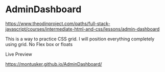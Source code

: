# AdminDashboard



https://www.theodinproject.com/paths/full-stack-javascript/courses/intermediate-html-and-css/lessons/admin-dashboard



This is a way to practice CSS grid. I will position everything completely using grid. No Flex box or floats


Live Preview


https://montusker.github.io/AdminDashboard/